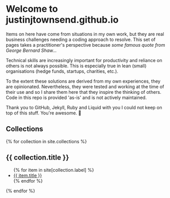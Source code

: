# Welcome to justinjtownsend.github.io
Items on here have come from situations in my own work, but they are real business challenges needing a coding approach to resolve. This set of pages takes a practitioner's perspective because *some famous quote from George Bernard Shaw...*

Technical skills are increasingly important for productivity and reliance on others is not always possible. This is especially true in lean (small) organisations (hedge funds, startups, charities, etc.).

To the extent these solutions are derived from my own experiences, they are opinionated. Nevertheless, they were tested and working at the time of their use and so I share them here that they inspire the thinking of others. Code in this repo is provided 'as-is' and is not actively maintained.

Thank you to GitHub, Jekyll, Ruby and Liquid with you I could not keep on top of this stuff. You're awesome. :100:

## Collections

{% for collection in site.collections %}
  <h2>{{ collection.title }}</h2>
  <ul>
    {% for item in site[collection.label] %}
      <li><a href="{{ item.url }}">{{ item.title }}</a></li>
    {% endfor %}
  </ul>
{% endfor %}
